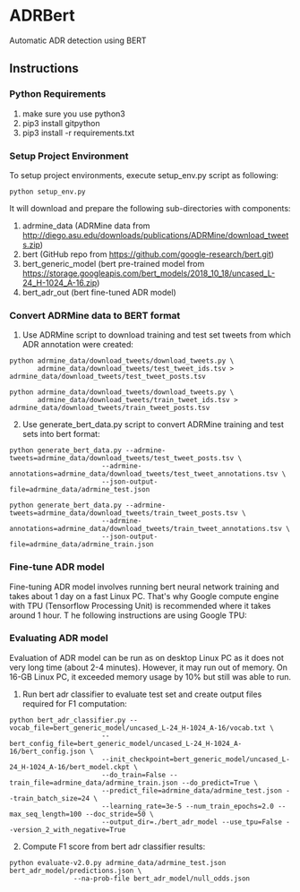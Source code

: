 # ADRBert
Automatic ADR detection using BERT

## Instructions
### Python Requirements
1. make sure you use python3
1. pip3 install gitpython
2. pip3 install -r requirements.txt

### Setup Project Environment
To setup project environments, execute setup_env.py script as following:
```
python setup_env.py
```

It will download and prepare the following sub-directories with components:
1. adrmine_data (ADRMine data from http://diego.asu.edu/downloads/publications/ADRMine/download_tweets.zip)
2. bert (GitHub repo from https://github.com/google-research/bert.git)
3. bert_generic_model (bert pre-trained model from https://storage.googleapis.com/bert_models/2018_10_18/uncased_L-24_H-1024_A-16.zip)
4. bert_adr_out (bert fine-tuned ADR model)

### Convert ADRMine data to BERT format
1. Use ADRMine script to download training and test set tweets from which ADR annotation were created:

```
python adrmine_data/download_tweets/download_tweets.py \
       adrmine_data/download_tweets/test_tweet_ids.tsv > adrmine_data/download_tweets/test_tweet_posts.tsv

python adrmine_data/download_tweets/download_tweets.py \
       adrmine_data/download_tweets/train_tweet_ids.tsv > adrmine_data/download_tweets/train_tweet_posts.tsv
```

2. Use generate_bert_data.py script to convert ADRMine training and test sets into bert format:

```
python generate_bert_data.py --adrmine-tweets=adrmine_data/download_tweets/test_tweet_posts.tsv \
                       --adrmine-annotations=adrmine_data/download_tweets/test_tweet_annotations.tsv \
                       --json-output-file=adrmine_data/adrmine_test.json

python generate_bert_data.py --adrmine-tweets=adrmine_data/download_tweets/train_tweet_posts.tsv \
                       --adrmine-annotations=adrmine_data/download_tweets/train_tweet_annotations.tsv \
                       --json-output-file=adrmine_data/adrmine_train.json

```

### Fine-tune ADR model
Fine-tuning ADR model involves running bert neural network training and takes about 1 day on a fast Linux PC. That's why
Google compute engine with TPU (Tensorflow Processing Unit) is recommended where it takes around 1 hour. T
he following instructions are using Google TPU:

### Evaluating ADR model
Evaluation of ADR model can be run as on desktop Linux PC as it does not very long time (about 2-4 minutes).
However, it may run out of memory. On 16-GB Linux PC, it exceeded memory usage by 10% but still was able to run.

1. Run bert adr classifier to evaluate test set and create output files required for F1 computation:
```
python bert_adr_classifier.py --vocab_file=bert_generic_model/uncased_L-24_H-1024_A-16/vocab.txt \
                       --bert_config_file=bert_generic_model/uncased_L-24_H-1024_A-16/bert_config.json \
                       --init_checkpoint=bert_generic_model/uncased_L-24_H-1024_A-16/bert_model.ckpt \
                       --do_train=False --train_file=adrmine_data/adrmine_train.json --do_predict=True \
                       --predict_file=adrmine_data/adrmine_test.json --train_batch_size=24 \
                       --learning_rate=3e-5 --num_train_epochs=2.0 --max_seq_length=100 --doc_stride=50 \
                       --output_dir=./bert_adr_model --use_tpu=False --version_2_with_negative=True
```

2. Compute F1 score from bert adr classifier results:
```
python evaluate-v2.0.py adrmine_data/adrmine_test.json bert_adr_model/predictions.json \
                --na-prob-file bert_adr_model/null_odds.json
```